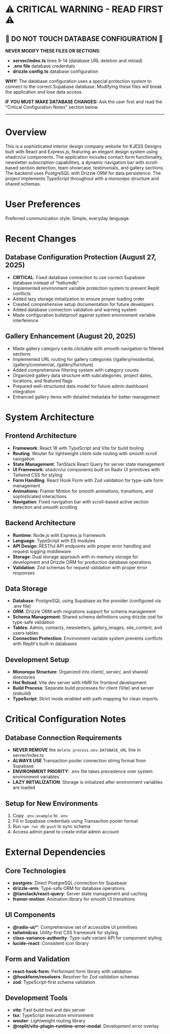 # ⚠️ CRITICAL WARNING - READ FIRST ⚠️

## 🚨 DO NOT TOUCH DATABASE CONFIGURATION 🚨

**NEVER MODIFY THESE FILES OR SECTIONS:**
- **server/index.ts** lines 9-14 (database URL deletion and reload)
- **.env file** database credentials
- **drizzle.config.ts** database configuration

**WHY:** The database configuration uses a special protection system to connect to the correct Supabase database. Modifying these files will break the application and lose data access.

**IF YOU MUST MAKE DATABASE CHANGES:** Ask the user first and read the "Critical Configuration Notes" section below.

---

# Overview

This is a sophisticated interior design company website for KJESS Designs built with React and Express.js, featuring an elegant design system using shadcn/ui components. The application includes contact form functionality, newsletter subscription capabilities, a dynamic navigation bar with scroll-based section detection, team showcase, testimonials, and gallery sections. The backend uses PostgreSQL with Drizzle ORM for data persistence. The project implements TypeScript throughout with a monorepo structure and shared schemas.

# User Preferences

Preferred communication style: Simple, everyday language.

# Recent Changes

## Database Configuration Protection (August 27, 2025)
- **CRITICAL**: Fixed database connection to use correct Supabase database instead of "heliumdb"
- Implemented environment variable protection system to prevent Replit conflicts
- Added lazy storage initialization to ensure proper loading order
- Created comprehensive setup documentation for future developers
- Added database connection validation and warning system
- Made configuration bulletproof against system environment variable interference

## Gallery Enhancement (August 20, 2025)
- Made gallery category cards clickable with smooth navigation to filtered sections
- Implemented URL routing for gallery categories (/gallery/residential, /gallery/commercial, /gallery/furniture)
- Added comprehensive filtering system with category counts
- Organized gallery data structure with subcategories, project dates, locations, and featured flags
- Prepared well-structured data model for future admin dashboard integration
- Enhanced gallery items with detailed metadata for better management

# System Architecture

## Frontend Architecture
- **Framework**: React 18 with TypeScript and Vite for build tooling
- **Routing**: Wouter for lightweight client-side routing with smooth scroll navigation
- **State Management**: TanStack React Query for server state management
- **UI Framework**: shadcn/ui components built on Radix UI primitives with Tailwind CSS for styling
- **Form Handling**: React Hook Form with Zod validation for type-safe form management
- **Animations**: Framer Motion for smooth animations, transitions, and sophisticated interactions
- **Navigation**: Fixed navigation bar with scroll-based active section detection and smooth scrolling

## Backend Architecture
- **Runtime**: Node.js with Express.js framework
- **Language**: TypeScript with ES modules
- **API Design**: RESTful API endpoints with proper error handling and request logging middleware
- **Storage**: Dual storage approach with in-memory storage for development and Drizzle ORM for production database operations
- **Validation**: Zod schemas for request validation with proper error responses

## Data Storage
- **Database**: PostgreSQL using Supabase as the provider (configured via .env file)
- **ORM**: Drizzle ORM with migrations support for schema management
- **Schema Management**: Shared schema definitions using drizzle-zod for type-safe validation
- **Tables**: Admin, contacts, newsletters, gallery_images, site_content, and users tables
- **Connection Protection**: Environment variable system prevents conflicts with Replit's built-in databases

## Development Setup
- **Monorepo Structure**: Organized into client/, server/, and shared/ directories
- **Hot Reload**: Vite dev server with HMR for frontend development
- **Build Process**: Separate build processes for client (Vite) and server (esbuild)
- **TypeScript**: Strict mode enabled with path mapping for clean imports

# Critical Configuration Notes

## Database Connection Requirements
- **NEVER REMOVE** the `delete process.env.DATABASE_URL` line in server/index.ts
- **ALWAYS USE** Transaction pooler connection string format from Supabase
- **ENVIRONMENT PRIORITY**: .env file takes precedence over system environment variables
- **LAZY INITIALIZATION**: Storage is initialized after environment variables are loaded

## Setup for New Environments
1. Copy `.env.example` to `.env`
2. Fill in Supabase credentials using Transaction pooler format
3. Run `npm run db:push` to sync schema
4. Access admin panel to create initial admin account

# External Dependencies

## Core Technologies
- **postgres**: Direct PostgreSQL connection for Supabase
- **drizzle-orm**: Type-safe ORM for database operations
- **@tanstack/react-query**: Server state management and caching
- **framer-motion**: Animation library for smooth UI transitions

## UI Components
- **@radix-ui/***: Comprehensive set of accessible UI primitives
- **tailwindcss**: Utility-first CSS framework for styling
- **class-variance-authority**: Type-safe variant API for component styling
- **lucide-react**: Consistent icon library

## Form and Validation
- **react-hook-form**: Performant form library with validation
- **@hookform/resolvers**: Resolver for Zod validation schemas
- **zod**: TypeScript-first schema validation

## Development Tools
- **vite**: Fast build tool and dev server
- **tsx**: TypeScript execution environment
- **wouter**: Lightweight routing library
- **@replit/vite-plugin-runtime-error-modal**: Development error overlay